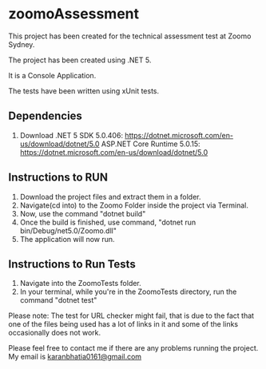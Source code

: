 # zoomoAssessment

This project has been created for the technical assessment test at Zoomo Sydney.

The project has been created using .NET 5.

It is a Console Application. 

The tests have been written using xUnit tests.

## Dependencies 

1. Download .NET 5
   SDK 5.0.406: https://dotnet.microsoft.com/en-us/download/dotnet/5.0
   ASP.NET Core Runtime 5.0.15: https://dotnet.microsoft.com/en-us/download/dotnet/5.0
   
## Instructions to RUN

1. Download the project files and extract them in a folder.
2. Navigate(cd into) to the Zoomo Folder inside the project via Terminal.
3. Now, use the command "dotnet build"
4. Once the build is finished, use command, "dotnet run bin/Debug/net5.0/Zoomo.dll"
5. The application will now run.

## Instructions to Run Tests
1. Navigate into the ZoomoTests folder.
2. In your terminal, while you're in the ZoomoTests directory, run the command "dotnet test"

Please note: The test for URL checker might fail, that is due to the fact that one of the files being used has a lot of links in it and some of the links occasionally does not work.

Please feel free to contact me if there are any problems running the project. My email is karanbhatia0161@gmail.com
